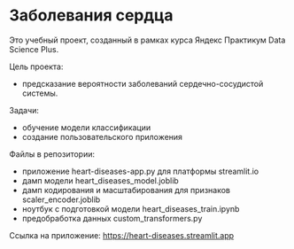 # Заболевания сердца

Это учебный проект, созданный в рамках курса Яндекс Практикум Data Science Plus.

Цель проекта:
- предсказание вероятности заболеваний сердечно-сосудистой системы.

Задачи:
- обучение модели классификации
- создание пользовательского приложения

Файлы в репозитории:
- приложение heart-diseases-app.py для платформы streamlit.io
- дамп модели heart_diseases_model.joblib
- дамп кодирования и масштабирования для признаков scaler_encoder.joblib
- ноутбук с подготовкой модели heart_diseases_train.ipynb
- предобработка данных custom_transformers.py

Ссылка на приложение:
https://heart-diseases.streamlit.app
